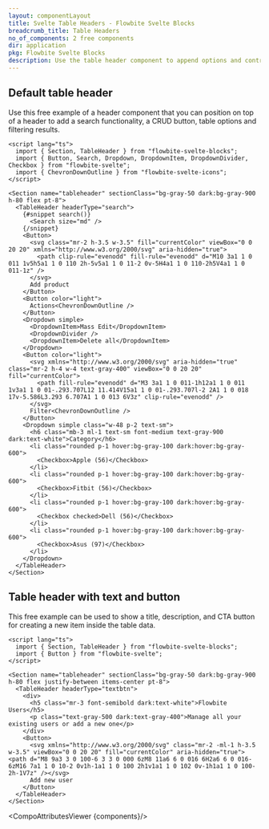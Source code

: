 ```yaml
---
layout: componentLayout
title: Svelte Table Headers - Flowbite Svelte Blocks
breadcrumb_title: Table Headers
no_of_components: 2 free components
dir: application
pkg: Flowbite Svelte Blocks
description: Use the table header component to append options and controls on top of a table component to indicate titles, filters, sorting elements, and other settings.
---
```


<script lang="ts">
  import { TableProp, TableDefaultRow, CompoAttributesViewer } from '../utils'
  const components = 'TableHeader, Section'
</script>

## Default table header

Use this free example of a header component that you can position on top of a header to add a search functionality, a CRUD button, table options and filtering results.

```svelte example
<script lang="ts">
  import { Section, TableHeader } from "flowbite-svelte-blocks";
  import { Button, Search, Dropdown, DropdownItem, DropdownDivider, Checkbox } from "flowbite-svelte";
  import { ChevronDownOutline } from "flowbite-svelte-icons";
</script>

<Section name="tableheader" sectionClass="bg-gray-50 dark:bg-gray-900 h-80 flex pt-8">
  <TableHeader headerType="search">
    {#snippet search()}
      <Search size="md" />
    {/snippet}
    <Button>
      <svg class="mr-2 h-3.5 w-3.5" fill="currentColor" viewBox="0 0 20 20" xmlns="http://www.w3.org/2000/svg" aria-hidden="true">
        <path clip-rule="evenodd" fill-rule="evenodd" d="M10 3a1 1 0 011 1v5h5a1 1 0 110 2h-5v5a1 1 0 11-2 0v-5H4a1 1 0 110-2h5V4a1 1 0 011-1z" />
      </svg>
      Add product
    </Button>
    <Button color="light">
      Actions<ChevronDownOutline />
    </Button>
    <Dropdown simple>
      <DropdownItem>Mass Edit</DropdownItem>
      <DropdownDivider />
      <DropdownItem>Delete all</DropdownItem>
    </Dropdown>
    <Button color="light">
      <svg xmlns="http://www.w3.org/2000/svg" aria-hidden="true" class="mr-2 h-4 w-4 text-gray-400" viewBox="0 0 20 20" fill="currentColor">
        <path fill-rule="evenodd" d="M3 3a1 1 0 011-1h12a1 1 0 011 1v3a1 1 0 01-.293.707L12 11.414V15a1 1 0 01-.293.707l-2 2A1 1 0 018 17v-5.586L3.293 6.707A1 1 0 013 6V3z" clip-rule="evenodd" />
      </svg>
      Filter<ChevronDownOutline />
    </Button>
    <Dropdown simple class="w-48 p-2 text-sm">
      <h6 class="mb-3 ml-1 text-sm font-medium text-gray-900 dark:text-white">Category</h6>
      <li class="rounded p-1 hover:bg-gray-100 dark:hover:bg-gray-600">
        <Checkbox>Apple (56)</Checkbox>
      </li>
      <li class="rounded p-1 hover:bg-gray-100 dark:hover:bg-gray-600">
        <Checkbox>Fitbit (56)</Checkbox>
      </li>
      <li class="rounded p-1 hover:bg-gray-100 dark:hover:bg-gray-600">
        <Checkbox checked>Dell (56)</Checkbox>
      </li>
      <li class="rounded p-1 hover:bg-gray-100 dark:hover:bg-gray-600">
        <Checkbox>Asus (97)</Checkbox>
      </li>
    </Dropdown>
  </TableHeader>
</Section>
```

## Table header with text and button

This free example can be used to show a title, description, and CTA button for creating a new item inside the table data.

```svelte example
<script lang="ts">
  import { Section, TableHeader } from "flowbite-svelte-blocks";
  import { Button } from "flowbite-svelte";
</script>

<Section name="tableheader" sectionClass="bg-gray-50 dark:bg-gray-900 h-80 flex justify-between items-center pt-8">
  <TableHeader headerType="textbtn">
    <div>
      <h5 class="mr-3 font-semibold dark:text-white">Flowbite Users</h5>
      <p class="text-gray-500 dark:text-gray-400">Manage all your existing users or add a new one</p>
    </div>
    <Button>
      <svg xmlns="http://www.w3.org/2000/svg" class="mr-2 -ml-1 h-3.5 w-3.5" viewBox="0 0 20 20" fill="currentColor" aria-hidden="true"><path d="M8 9a3 3 0 100-6 3 3 0 000 6zM8 11a6 6 0 016 6H2a6 6 0 016-6zM16 7a1 1 0 10-2 0v1h-1a1 1 0 100 2h1v1a1 1 0 102 0v-1h1a1 1 0 100-2h-1V7z" /></svg>
      Add new user
    </Button>
  </TableHeader>
</Section>
```

<CompoAttributesViewer {components}/>
